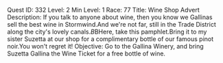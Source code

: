 Quest ID: 332
Level: 2
Min Level: 1
Race: 77
Title: Wine Shop Advert
Description: If you talk to anyone about wine, then you know we Gallinas sell the best wine in Stormwind.And we're not far, still in the Trade District along the city's lovely canals.$B$BHere, take this pamphlet.Bring it to my sister Suzetta at our shop for a complimentary bottle of our famous pinot noir.You won't regret it!
Objective: Go to the Gallina Winery, and bring Suzetta Gallina the Wine Ticket for a free bottle of wine.
